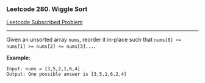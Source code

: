### Leetcode 280. Wiggle Sort
[Leetcode Subscribed Problem](https://leetcode.com/problems/wiggle-sort/)

---

Given an unsorted array `nums`, reorder it in-place such that `nums[0] <= nums[1] >= nums[2] <= nums[3]...`.

**Example:**
```
Input: nums = [3,5,2,1,6,4]
Output: One possible answer is [3,5,1,6,2,4]
```
